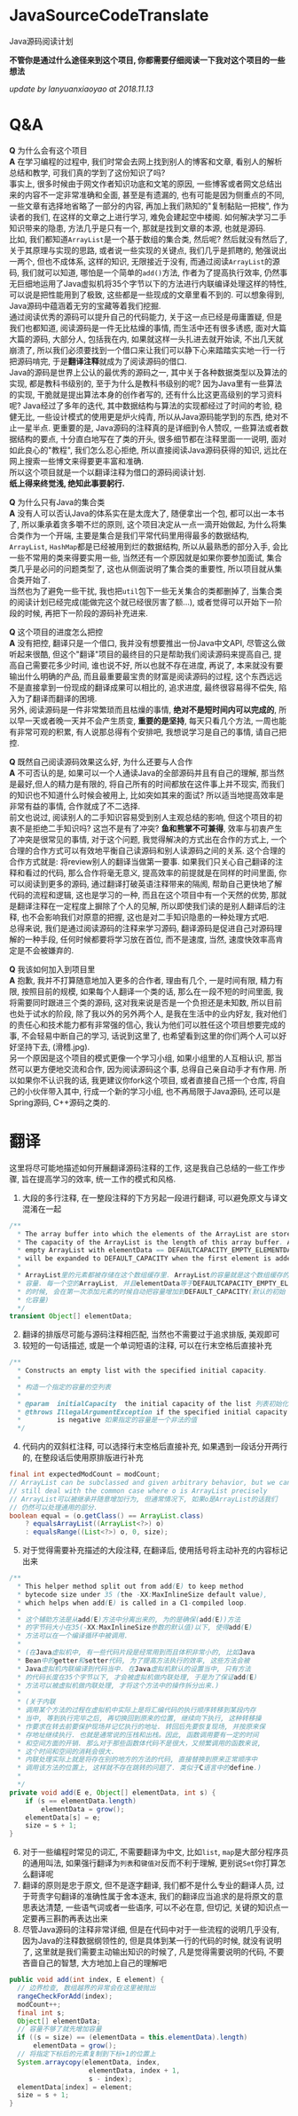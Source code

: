 # JavaSourceCodeTranslate
Java源码阅读计划

**不管你是通过什么途径来到这个项目, 你都需要仔细阅读一下我对这个项目的一些想法**

*update by lanyuanxiaoyao at 2018.11.13*

# Q&A

**Q** 为什么会有这个项目  
**A** 在学习编程的过程中, 我们时常会去网上找到别人的博客和文章, 看别人的解析总结和教学, 可我们真的学到了这份知识了吗?  
事实上, 很多时候由于网文作者知识功底和文笔的原因, 一些博客或者网文总结出来的内容不一定非常准确和全面, 甚至是有遗漏的, 也有可能是因为侧重点的不同, 一些文章有选择地省略了一部分的内容, 再加上我们熟知的"复制黏贴一把梭", 作为读者的我们, 在这样的文章之上进行学习, 难免会建起空中楼阁. 如何解决学习二手知识带来的隐患, 方法几乎是只有一个, 那就是找到文章的本源, 也就是源码.  
比如, 我们都知道`ArrayList`是一个基于数组的集合类, 然后呢? 然后就没有然后了, 关于其原理与实现的思路, 或者说一些实现的关键点, 我们几乎是抓瞎的, 勉强说出一两个, 但也不成体系, 这样的知识, 无限接近于没有, 而通过阅读`ArrayList`的源码, 我们就可以知道, 哪怕是一个简单的`add()`方法, 作者为了提高执行效率, 仍然事无巨细地运用了Java虚拟机将35个字节以下的方法进行内联编译处理这样的特性, 可以说是把性能用到了极致, 这些都是一些现成的文章里看不到的. 可以想象得到, Java源码中蕴涵着无穷的宝藏等着我们挖掘.  
通过阅读优秀的源码可以提升自己的代码能力, 关于这一点已经是毋庸置疑, 但是我们也都知道, 阅读源码是一件无比枯燥的事情, 而生活中还有很多诱惑, 面对大篇大篇的源码, 大部分人, 包括我在内, 如果就这样一头扎进去就开始读, 不出几天就崩溃了, 所以我们必须要找到一个借口来让我们可以静下心来踏踏实实地一行一行把源码啃完, 于是**翻译注释**就成为了阅读源码的借口.  
Java的源码是世界上公认的最优秀的源码之一, 其中关于各种数据类型以及算法的实现, 都是教科书级别的, 至于为什么是教科书级别的呢? 因为Java里有一些算法的实现, 干脆就是提出算法本身的创作者写的, 还有什么比这更高级别的学习资料呢? Java经过了多年的迭代, 其中数据结构与算法的实现都经过了时间的考验, 稳健无比, 一些设计模式的使用更是炉火纯青, 所以从Java源码能学到的东西, 绝对不止一星半点. 更重要的是, Java源码的注释真的是详细到令人赞叹, 一些算法或者数据结构的要点, 十分直白地写在了类的开头, 很多细节都在注释里面一一说明, 面对如此良心的"教程", 我们怎么忍心拒绝, 所以直接阅读Java源码获得的知识, 远比在网上搜索一些博文来得要更丰富和准确.  
所以这个项目就是一个以翻译注释为借口的源码阅读计划.  
**纸上得来终觉浅, 绝知此事要躬行.**  

**Q** 为什么只有Java的集合类  
**A** 没有人可以否认Java的体系实在是太庞大了, 随便拿出一个包, 都可以出一本书了, 所以秉承着贪多嚼不烂的原则, 这个项目决定从一点一滴开始做起, 为什么将集合类作为一个开端, 主要是集合是我们平常代码里用得最多的数据结构, `ArrayList`, `HashMap`都是已经被用到烂的数据结构, 所以从最熟悉的部分入手, 会比一些不常用的类来得要实用一些, 当然还有一个原因就是如果你要参加面试, 集合类几乎是必问的问题类型了, 这也从侧面说明了集合类的重要性, 所以项目就从集合类开始了.  
当然也为了避免一些干扰, 我也把`util`包下一些无关集合的类都删掉了, 当集合类的阅读计划已经完成(能做完这个就已经很厉害了额...), 或者觉得可以开始下一阶段的时候, 再把下一阶段的源码补充进来.

**Q** 这个项目的进度怎么把控  
**A** 没有把控, 翻译只是一个借口, 我并没有想要推出一份Java中文API, 尽管这么做听起来很酷, 但这个"翻译"项目的最终目的只是帮助我们阅读源码来提高自己, 提高自己需要花多少时间, 谁也说不好, 所以也就不存在进度, 再说了, 本来就没有要输出什么明确的产品, 而且最重要最宝贵的财富是阅读源码的过程, 这个东西远远不是直接拿到一份现成的翻译成果可以相比的, 追求进度, 最终很容易得不偿失, 陷入为了翻译而翻译的困境.  
另外, 阅读源码是一件非常繁琐而且枯燥的事情, **绝对不是短时间内可以完成的**, 所以早一天或者晚一天并不会产生质变, **重要的是坚持**, 每天只看几个方法, 一周也能有非常可观的积累, 有人说那总得有个安排吧, 我想说学习是自己的事情, 请自己把控.  

**Q** 既然自己阅读源码效果这么好, 为什么还要与人合作  
**A** 不可否认的是, 如果可以一个人通读Java的全部源码并且有自己的理解, 那当然是最好,但人的精力是有限的, 将自己所有的时间都放在这件事上并不现实, 而我们的知识也不知道什么时候会被用上, 比如突如其来的面试? 所以适当地提高效率是非常有益的事情, 合作就成了不二选择.  
前文也说过, 阅读别人的二手知识容易受到别人主观总结的影响, 但这个项目的初衷不是拒绝二手知识吗? 这岂不是有了冲突? **鱼和熊掌不可兼得**, 效率与初衷产生了冲突是很常见的事情, 对于这个问题, 我觉得解决的方式出在合作的方式上, 一个合理的合作方式可以有效地平衡自己读源码和别人读源码之间的关系. 这个合理的合作方式就是: 将review别人的翻译当做第一要事. 如果我们只关心自己翻译的注释和看过的代码, 那么合作将毫无意义, 提高效率的前提就是在同样的时间里面, 你可以阅读到更多的源码, 通过翻译打破英语注释带来的隔阂, 帮助自己更快地了解代码的流程和逻辑, 这也是学习的一种, 而且在这个项目中有一个天然的优势, 那就是翻译注释在一定程度上摒除了个人的见解, 所以即使我们读的是别人翻译后的注释, 也不会影响我们对原意的把握, 这也是对二手知识隐患的一种处理方式吧.  
总得来说, 我们是通过阅读源码的注释来学习源码, 翻译源码是促进自己对源码理解的一种手段, 任何时候都要将学习放在首位, 而不是速度, 当然, 速度快效率高肯定是不会被嫌弃的.  

**Q** 我该如何加入到项目里  
**A** 抱歉, 我并不打算随意地加入更多的合作者, 理由有几个, 一是时间有限, 精力有限, 按照目前的规模, 如果每个人翻译一个类的话, 那么在一段不短的时间里面, 我将需要同时跟进三个类的源码, 这对我来说是否是一个负担还是未知数, 所以目前也处于试水的阶段, 除了我以外的另外两个人, 是我在生活中的业内好友, 我对他们的责任心和技术能力都有非常强的信心, 我认为他们可以胜任这个项目想要完成的事, 不会轻易中断自己的学习, 话说到这里了, 也希望看到这里的你们两个人可以好好坚持下去, (滑稽.jpg).  
另一个原因是这个项目的模式更像一个学习小组, 如果小组里的人互相认识, 那当然可以更方便地交流和合作, 因为阅读源码这个事, 总得自己亲自动手才有作用. 所以如果你不认识我的话, 我更建议你fork这个项目, 或者直接自己搭一个仓库, 将自己的小伙伴带入其中, 行成一个新的学习小组, 也不再局限于Java源码, 还可以是Spring源码, C++源码之类的.

# 翻译
这里将尽可能地描述如何开展翻译源码注释的工作, 这是我自己总结的一些工作步骤, 旨在提高学习的效率, 统一工作的模式和风格.

1. 大段的多行注释, 在一整段注释的下方另起一段进行翻译, 可以避免原文与译文混淆在一起
```java
/**
  * The array buffer into which the elements of the ArrayList are stored.
  * The capacity of the ArrayList is the length of this array buffer. Any
  * empty ArrayList with elementData == DEFAULTCAPACITY_EMPTY_ELEMENTDATA
  * will be expanded to DEFAULT_CAPACITY when the first element is added.
  *
  * ArrayList里的元素都被存储在这个数组缓存里. ArrayList的容量就是这个数组缓存的
  * 容量. 每一个空的ArrayList, 并且elementData等于DEFAULTCAPACITY_EMPTY_ELEMENTDATA
  * 的时候, 会在第一次添加元素的时候自动把容量增加到DEFAULT_CAPACITY(默认的初始
  * 化容量)
  */
transient Object[] elementData;
```
2. 翻译的排版尽可能与源码注释相匹配, 当然也不需要过于追求排版, 美观即可
3. 较短的一句话描述, 或是一个单词短语的注释, 可以在行末空格后直接补充
```java
/**
  * Constructs an empty list with the specified initial capacity.
  *
  * 构造一个指定的容量的空列表
  *
  * @param  initialCapacity  the initial capacity of the list 列表初始化的容量
  * @throws IllegalArgumentException if the specified initial capacity
  *         is negative 如果指定的容量是一个非法的值
  */
```
4. 代码内的双斜杠注释, 可以选择行末空格后直接补充, 如果遇到一段话分开两行的, 在整段话后使用原排版进行补充
```java
final int expectedModCount = modCount;
// ArrayList can be subclassed and given arbitrary behavior, but we can
// still deal with the common case where o is ArrayList precisely
// ArrayList可以被继承并随意增加行为, 但通常情况下, 如果o是ArrayList的话我们
// 仍然可以处理通用的部分.
boolean equal = (o.getClass() == ArrayList.class)
    ? equalsArrayList((ArrayList<?>) o)
    : equalsRange((List<?>) o, 0, size);
```
5. 对于觉得需要补充描述的大段注释, 在翻译后, 使用括号将主动补充的内容标记出来
```java
/**
  * This helper method split out from add(E) to keep method
  * bytecode size under 35 (the -XX:MaxInlineSize default value),
  * which helps when add(E) is called in a C1-compiled loop.
  *
  * 这个辅助方法是从add(E)方法中分离出来的, 为的是确保(add(E))方法
  * 的字节码大小在35(-XX:MaxInlineSize参数的默认值)以下, 使得add(E)
  * 方法可以在一个编译循环中被调用.
  *
  * (在Java虚拟机中, 有一些代码片段是经常用到而且体积非常小的, 比如Java
  * Bean中的getter和setter代码, 为了提高方法执行的效率, 这些方法会被
  * Java虚拟机内联编译到代码当中. 在Java虚拟机默认的设置当中, 只有方法
  * 的代码长度在35个字节以下, 才会被虚拟机做内联处理, 于是为了保证add(E)
  * 方法可以被虚拟机做内联处理, 才将这个方法中的操作拆分出来.)
  *
  * (关于内联
  * 调用某个方法的过程在虚拟机中实际上是将汇编代码的执行顺序转移到某段内存
  * 当中, 等到执行完毕之后, 再切换回到原来的位置, 继续向下执行, 这种转移操
  * 作要求在转去前要保护现场并记忆执行的地址. 转回后先要恢复现场, 并按原来保
  * 存地址继续执行. 也就是通常说的压栈和出栈。因此, 函数调用要有一定的时间
  * 和空间方面的开销. 那么对于那些函数体代码不是很大，又频繁调用的函数来说,
  * 这个时间和空间的消耗会很大.
  * 内联处理实际上就是将存在别的地方的方法的代码, 直接替换到原来正常顺序中
  * 调用该方法的位置上, 这样就不存在跳转的问题了. 类似于C语言中的define.)
  *
  */
private void add(E e, Object[] elementData, int s) {
    if (s == elementData.length)
        elementData = grow();
    elementData[s] = e;
    size = s + 1;
}
```
6. 对于一些编程时常见的词汇, 不需要翻译为中文, 比如`list`, `map`是大部分程序员的通用叫法, 如果强行翻译为`列表`和`键值对`反而不利于理解, 更别说`Set`你打算怎么翻译呢
7. 翻译的原则是忠于原文, 但不是逐字翻译, 我们都不是什么专业的翻译人员, 过于苛责字句翻译的准确性属于舍本逐末, 我们的翻译应当追求的是将原文的意思表达清楚, 一些语气词或者一些语序, 可以不必在意, 但切记, 关键的知识点一定要再三斟酌再表达出来
8. 尽管Java源码的注释非常详细, 但是在代码中对于一些流程的说明几乎没有, 因为Java的注释数据纲领性的, 但是具体到某一行的代码的时候, 就没有说明了, 这里就是我们需要主动输出知识的时候了, 凡是觉得需要说明的代码, 不要吝啬自己的智慧, 大方地加上自己的理解吧
```java
public void add(int index, E element) {
  // 边界检查, 数组越界的异常会在这里被抛出
  rangeCheckForAdd(index);
  modCount++;
  final int s;
  Object[] elementData;
  // 容量不够了就先增加容量
  if ((s = size) == (elementData = this.elementData).length)
      elementData = grow();
  // 将指定下标后的元素复制到下标+1的位置上
  System.arraycopy(elementData, index,
                    elementData, index + 1,
                    s - index);
  elementData[index] = element;
  size = s + 1;
}
```
